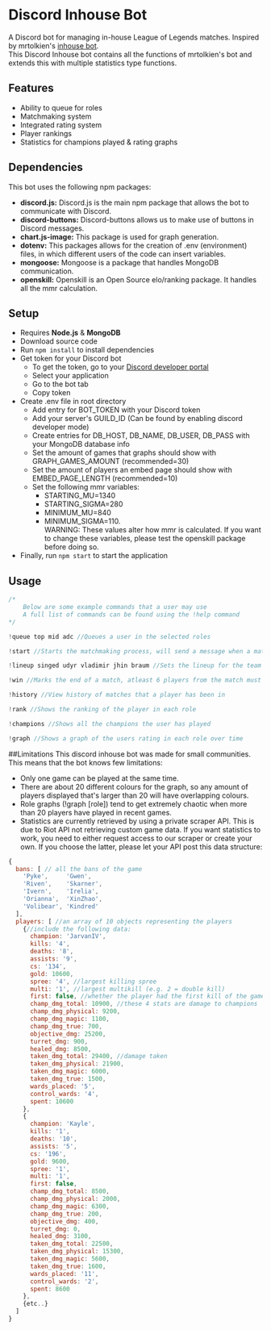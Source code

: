 # Discord Inhouse Bot
A Discord bot for managing in-house League of Legends matches. Inspired by mrtolkien's [inhouse bot](https://github.com/mrtolkien/inhouse_bot).  
This Discord Inhouse bot contains all the functions of mrtolkien's bot and extends this with multiple statistics type functions.

## Features
* Ability to queue for roles
* Matchmaking system
* Integrated rating system
* Player rankings
* Statistics for champions played & rating graphs

## Dependencies
This bot uses the following npm packages:
* **discord.js:** Discord.js is the main npm package that allows the bot to communicate with Discord.
* **discord-buttons:** Discord-buttons allows us to make use of buttons in Discord messages.
* **chart.js-image:** This package is used for graph generation.
* **dotenv:** This packages allows for the creation of .env (environment) files, in which different users of the code can insert variables.
* **mongoose:** Mongoose is a package that handles MongoDB communication.
* **openskill:** Openskill is an Open Source elo/ranking package. It handles all the mmr calculation.
## Setup
* Requires **Node.js** & **MongoDB**
* Download source code
* Run `npm install` to install dependencies
* Get token for your Discord bot
    * To get the token, go to your [Discord developer portal](https://discord.com/developers/applications)
    * Select your application
    * Go to the bot tab
    * Copy token
* Create .env file in root directory
    * Add entry for BOT_TOKEN with your Discord token
    * Add your server's GUILD_ID (Can be found by enabling discord developer mode)
    * Create entries for DB_HOST, DB_NAME, DB_USER, DB_PASS with your MongoDB database info
    * Set the amount of games that graphs should show with GRAPH_GAMES_AMOUNT (recommended=30)
    * Set the amount of players an embed page should show with EMBED_PAGE_LENGTH (recommended=10)
    * Set the following mmr variables: 
      * STARTING_MU=1340
      * STARTING_SIGMA=280
      * MINIMUM_MU=840
      * MINIMUM_SIGMA=110.  
    WARNING: These values alter how mmr is calculated. If you want to change these variables, please test the openskill package before doing so.
* Finally, run `npm start` to start the application
## Usage
```javascript
/*
    Below are some example commands that a user may use
    A full list of commands can be found using the !help command
*/

!queue top mid adc //Queues a user in the selected roles

!start //Starts the matchmaking process, will send a message when a match is found

!lineup singed udyr vladimir jhin braum //Sets the lineup for the team that the user of this command is on

!win //Marks the end of a match, atleast 6 players from the match must accept this for the game to be accepted

!history //View history of matches that a player has been in

!rank //Shows the ranking of the player in each role

!champions //Shows all the champions the user has played

!graph //Shows a graph of the users rating in each role over time
```
##Limitations
This discord inhouse bot was made for small communities. This means that the bot knows few limitations:

* Only one game can be played at the same time.
* There are about 20 different colours for the graph, so any amount of players displayed that's larger than 20 will have overlapping colours.
* Role graphs (!graph [role]) tend to get extremely chaotic when more than 20 players have played in recent games.
* Statistics are currently retrieved by using a private scraper API. This is due to Riot API not retrieving custom game data. If you want statistics to work, you need to either request access to our scraper or create your own. If you choose the latter, please let your API post this data structure:

```javascript
{
  bans: [ // all the bans of the game
    'Pyke',     'Gwen',
    'Riven',    'Skarner',
    'Ivern',    'Irelia',
    'Orianna',  'XinZhao',
    'Volibear', 'Kindred'
  ],
  players: [ //an array of 10 objects representing the players
    {//include the following data:
      champion: 'JarvanIV',
      kills: '4',
      deaths: '8',
      assists: '9',
      cs: '134',
      gold: 10600,
      spree: '4', //largest killing spree
      multi: '1', //largest multikill (e.g. 2 = double kill)
      first: false, //whether the player had the first kill of the game
      champ_dmg_total: 10900, //these 4 stats are damage to champions
      champ_dmg_physical: 9200,
      champ_dmg_magic: 1100,
      champ_dmg_true: 700,
      objective_dmg: 25200,
      turret_dmg: 900,
      healed_dmg: 8500,
      taken_dmg_total: 29400, //damage taken
      taken_dmg_physical: 21900,
      taken_dmg_magic: 6000,
      taken_dmg_true: 1500,
      wards_placed: '5',
      control_wards: '4',
      spent: 10600
    },
    {
      champion: 'Kayle',
      kills: '1',
      deaths: '10',
      assists: '5',
      cs: '196',
      gold: 9600,
      spree: '1',
      multi: '1',
      first: false,
      champ_dmg_total: 8500,
      champ_dmg_physical: 2000,
      champ_dmg_magic: 6300,
      champ_dmg_true: 200,
      objective_dmg: 400,
      turret_dmg: 0,
      healed_dmg: 3100,
      taken_dmg_total: 22500,
      taken_dmg_physical: 15300,
      taken_dmg_magic: 5600,
      taken_dmg_true: 1600,
      wards_placed: '11',
      control_wards: '2',
      spent: 8600
    },
    {etc..}
  ]
}

```
